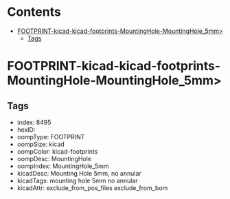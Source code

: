 



Contents
========

* [FOOTPRINT-kicad-kicad-footprints-MountingHole-MountingHole_5mm>](#footprint-kicad-kicad-footprints-mountinghole-mountinghole_5mm)
	* [Tags](#tags)

# FOOTPRINT-kicad-kicad-footprints-MountingHole-MountingHole_5mm>

## Tags

- index: 8495
- hexID: 
- oompType: FOOTPRINT
- oompSize: kicad
- oompColor: kicad-footprints
- oompDesc: MountingHole
- oompIndex: MountingHole_5mm
- kicadDesc: Mounting Hole 5mm, no annular
- kicadTags: mounting hole 5mm no annular
- kicadAttr: exclude_from_pos_files exclude_from_bom
